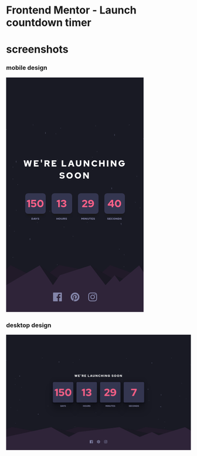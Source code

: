 # Frontend Mentor - Launch countdown timer

# screenshots
### mobile design
![mobile](/design/mobile.png)
### desktop design
![desktop](/design/desktop.png)